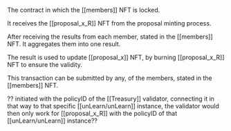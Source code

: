 The contract in which the [[members]] NFT is locked. 

It receives the [[proposal_x_R]] NFT from the proposal minting process.

After receiving the results from each member, stated in the [[members]] NFT. It aggregates them into one result.

The result is used to update [[proposal_x]] NFT, by burning [[proposal_x_R]] NFT to ensure the validity.

This transaction can be submitted by any, of the members, stated in the [[members]] NFT.

?? initiated with the policyID of the [[Treasury]] validator, connecting it in that way to that specific [[unLearn/unLearn]] instance, the validator would then only work for [[proposal_x_R]] with the policyID of that [[unLearn/unLearn]] instance??